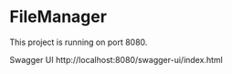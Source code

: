 # FileManager

This project is running on port 8080.

Swagger UI
http://localhost:8080/swagger-ui/index.html
